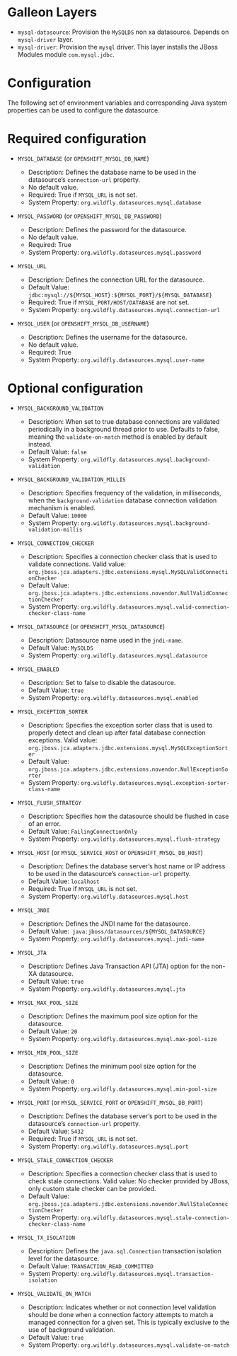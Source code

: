 Galleon Layers
=========

* `mysql-datasource`: Provision the `MySQLDS` non xa datasource. Depends on `mysql-driver` layer.
* `mysql-driver`: Provision the `mysql` driver. This layer installs the JBoss Modules module `com.mysql.jdbc`.

Configuration
========

The following set of environment variables and corresponding Java system properties can be used to configure the datasource.

Required configuration
==============

* `MYSQL_DATABASE` (or `OPENSHIFT_MYSQL_DB_NAME`)

  * Description: Defines the database name to be used in the datasource’s `connection-url` property.
  * No default value.
  * Required: True if `MYSQL_URL` is not set.
  * System Property: `org.wildfly.datasources.mysql.database`

* `MYSQL_PASSWORD` (or `OPENSHIFT_MYSQL_DB_PASSWORD`)

  * Description: Defines the password for the datasource.
  * No default value.
  * Required: True
  * System Property: `org.wildfly.datasources.mysql.password`

* `MYSQL_URL`

  * Description: Defines the connection URL for the datasource. 
  * Default Value: `jdbc:mysql://${MYSQL_HOST}:${MYSQL_PORT}/${MYSQL_DATABASE}`
  * Required: True if `MYSQL_PORT/HOST/DATABASE` are not set.
  * System Property: `org.wildfly.datasources.mysql.connection-url`

* `MYSQL_USER` (or `OPENSHIFT_MYSQL_DB_USERNAME`)

  * Description: Defines the username for the datasource. 
  * No default value.
  * Required: True
  * System Property: `org.wildfly.datasources.mysql.user-name`

Optional configuration
==============

* `MYSQL_BACKGROUND_VALIDATION`

  * Description: When set to true database connections are validated periodically in a background thread prior to use. Defaults to false, meaning the `validate-on-match` method is enabled by default instead.  
  * Default Value: `false`
  * System Property: `org.wildfly.datasources.mysql.background-validation`

* `MYSQL_BACKGROUND_VALIDATION_MILLIS`

  * Description: Specifies frequency of the validation, in milliseconds, when the `background-validation` database connection validation mechanism is enabled.    
  * Default Value: `10000`
  * System Property: `org.wildfly.datasources.mysql.background-validation-millis`

* `MYSQL_CONNECTION_CHECKER`

  * Description: Specifies a connection checker class that is used to validate connections. Valid value: `org.jboss.jca.adapters.jdbc.extensions.mysql.MySQLValidConnectionChecker`
  * Default Value: `org.jboss.jca.adapters.jdbc.extensions.novendor.NullValidConnectionChecker`
  * System Property: `org.wildfly.datasources.mysql.valid-connection-checker-class-name`

* `MYSQL_DATASOURCE` (or `OPENSHIFT_MYSQL_DATASOURCE`)

  * Description: Datasource name used in the `jndi-name`.
  * Default Value: `MySQLDS`
  * System Property: `org.wildfly.datasources.mysql.datasource`

* `MYSQL_ENABLED`

  * Description: Set to false to disable the datasource.
  * Default Value: `true`
  * System Property: `org.wildfly.datasources.mysql.enabled`

* `MYSQL_EXCEPTION_SORTER`

  * Description: Specifies the exception sorter class that is used to properly detect and clean up after fatal database connection exceptions. Valid value: `org.jboss.jca.adapters.jdbc.extensions.mysql.MySQLExceptionSorter`
  * Default Value: `org.jboss.jca.adapters.jdbc.extensions.novendor.NullExceptionSorter`
  * System Property: `org.wildfly.datasources.mysql.exception-sorter-class-name`

* `MYSQL_FLUSH_STRATEGY`

  * Description: Specifies how the datasource should be flushed in case of an error.    
  * Default Value: `FailingConnectionOnly`
  * System Property: `org.wildfly.datasources.mysql.flush-strategy`

* `MYSQL_HOST` (or `MYSQL_SERVICE_HOST` or `OPENSHIFT_MYSQL_DB_HOST`)

  * Description: Defines the database server’s host name or IP address to be used in the datasource’s `connection-url` property.
  * Default Value: `localhost`
  * Required: True if `MYSQL_URL` is not set.
  * System Property: `org.wildfly.datasources.mysql.host`

* `MYSQL_JNDI`

  * Description: Defines the JNDI name for the datasource.
  * Default Value:` java:jboss/datasources/${MYSQL_DATASOURCE}`
  * System Property: `org.wildfly.datasources.mysql.jndi-name`

* `MYSQL_JTA`

  * Description: Defines Java Transaction API (JTA) option for the non-XA datasource.
  * Default Value: `true`
  * System Property: `org.wildfly.datasources.mysql.jta`

* `MYSQL_MAX_POOL_SIZE`

  * Description: Defines the maximum pool size option for the datasource.
  * Default Value: `20`
  * System Property: `org.wildfly.datasources.mysql.max-pool-size`

* `MYSQL_MIN_POOL_SIZE`

  * Description: Defines the minimum pool size option for the datasource.
  * Default Value: `0`
  * System Property: `org.wildfly.datasources.mysql.min-pool-size`

* `MYSQL_PORT` (or `MYSQL_SERVICE_PORT` or `OPENSHIFT_MYSQL_DB_PORT`)

  * Description: Defines the database server’s port to be used in the datasource’s `connection-url` property. 
  * Default Value: `5432`
  * Required: True if `MYSQL_URL` is not set.
  * System Property: `org.wildfly.datasources.mysql.port`

* `MYSQL_STALE_CONNECTION_CHECKER`

  * Description: Specifies a connection checker class that is used to check stale connections. Valid value: No checker provided by JBoss, only custom stale checker can be provided.
  * Default Value: `org.jboss.jca.adapters.jdbc.extensions.novendor.NullStaleConnectionChecker`
  * System Property: `org.wildfly.datasources.mysql.stale-connection-checker-class-name`

* `MYSQL_TX_ISOLATION`

  * Description: Defines the `java.sql.Connection` transaction isolation level for the datasource.    
  * Default Value: `TRANSACTION_READ_COMMITTED`
  * System Property: `org.wildfly.datasources.mysql.transaction-isolation`

* `MYSQL_VALIDATE_ON_MATCH`

  * Description: Indicates whether or not connection level validation should be done when a connection factory attempts to match a managed connection for a given set. This is typically exclusive to the use of background validation.
  * Default Value: `true`
  * System Property: `org.wildfly.datasources.mysql.validate-on-match`

